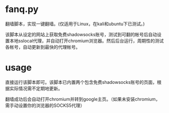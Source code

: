# fanq.py
翻墙脚本，实现一键翻墙。(仅适用于Linux，在kali和ubuntu下已测试。)

该脚本从设定的网站上获取免费shadowsocks账号，测试到可翻的帐号后自动设置本地sslocal代理，并自动打开chromium浏览器。然后后台运行，周期性的测试各帐号，自动更新到最快的代理帐号。

# usage
直接运行该脚本即可。该脚本已内置两个包含免费shadowsocks账号的页面，根据实际情况需不定期地更新。

翻墙成功后会自动打开chromium并转到google主页。（如果未安装chromium，需手动设置你的浏览器的SOCKS5代理）
